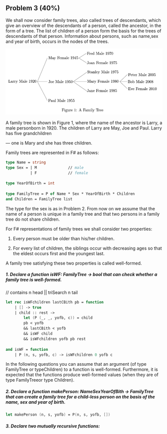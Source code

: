 ## Problem 3 (40%)

We shall now consider family trees, also called trees of descendants, which give an overview of the descendants of a person, called the ancestor, in the form of a tree. The list of children of a person form the basis for the trees of descendants of that person. Information about persons, such as name,sex and year of birth, occurs in the nodes of the trees.

![alt text](./P3tree.png "Trees of descendants")

A family tree is shown in Figure 1, where the name of the ancestor is Larry, a male personborn in 1920. The children of Larry are May, Joe and Paul. Larry has five grandchildren

— one is Mary and she has three children.

Family trees are represented in F# as follows:

```fsharp
type Name = string
type Sex = | M              // male
           | F              // female

type YearOfBirth = int

type FamilyTree = P of Name * Sex * YearOfBirth * Children
and Children = FamilyTree list
```

The type for the sex is as in Problem 2. From now on we assume that the name of a person is unique in a family tree and that two persons in a family tree do not share children.

For F# representations of family trees we shall consider two properties:

1. Every person must be older than his/her children.

2. For every list of children, the siblings occur with decreasing ages so that the eldest occurs first and the youngest last.

A family tree satisfying these two properties is called well-formed.

##### 1. Declare a function *isWF: FamilyTree -> bool* that can check whether a family tree is well-formed.

 // contains n head || triSearch n tail

```fsharp
let rec isWFchildren lastCBith pb = function
    | [] -> true
    | child :: rest ->
        let (P (_, _, yofb, c)) = child
        pb < yofb
        && lastCBith < yofb
        && isWF child
        && isWFchildren yofb pb rest

and isWF = function
    | P (n, s, yofb, c) -> isWFchildren 0 yofb c
```

In the following questions you can assume that an argument (of type FamilyTree or typeChildren) to a function is well-formed. Furthermore, it is expected that the functions produce well-formed values (when they are of type FamilyTreeor type Children).

##### 2. Declare a function makePerson: Name*Sex*YearOfBith -> FamilyTree that can create a family tree for a child-less person on the basis of the name, sex and year of birth.

```fsharp
let makePerson (n, s, yofb) = P(n, s, yofb, [])
```

##### 3. Declare two mutually recursive functions:
